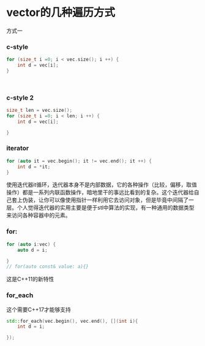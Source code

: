 # vector的几种遍历方式

方式一

### c-style

```cpp
for (size_t i =0; i < vec.size(); i ++) {
    int d = vec[i];
}

  
```



### c-style 2

```cpp
size_t len = vec.size();
for (size_t i =0; i < len; i ++) {
    int d = vec[i];

}

```
### iterator
```cpp
for (auto it = vec.begin(); it != vec.end(); it ++) {
	int d = *it;
}
```



使用迭代器it循环，迭代器本身不是内部数据，它的各种操作（比较，偏移，取值操作）都是一系列内联函数操作，暗地里干的事远比看到的复杂。这个迭代器给自己套上伪装，让你可以像使用指针一样利用它去访问对象，但是毕竟中间隔了一层。个人觉得迭代器的实用主要是便于stl中算法的实现，有一种通用的数据类型来访问各种容器中的元素。

### for:

```cpp
for (auto i:vec) {
    auto d = i;

}
// for(auto const& value: a){}
```

这是C++11的新特性

### for_each

这个需要C++17才能够支持

```cpp
std::for_each(vec.begin(), vec.end(), [](int i){
    int d = i;

});
```